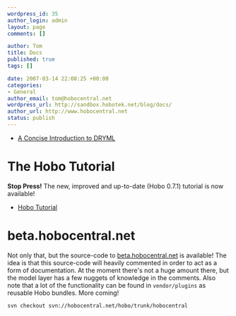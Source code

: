 ```yaml
--- 
wordpress_id: 35
author_login: admin
layout: page
comments: []

author: Tom
title: Docs
published: true
tags: []

date: 2007-03-14 22:08:25 +00:00
categories: 
- General
author_email: tom@hobocentral.net
wordpress_url: http://sandbox.hobotek.net/blog/docs/
author_url: http://www.hobocentral.net
status: publish
---
```

 * [A Concise Introduction to DRYML](/blog/docs/a-concise-introduction-to-dryml/)

# The Hobo Tutorial

**Stop Press!** The new, improved and up-to-date (Hobo 0.7.1) tutorial is now available!

 * [Hobo Tutorial](/tutorial)

# beta.hobocentral.net

Not only that, but the source-code to [beta.hobocentral.net](http://beta.hobocentral.net) is available! The idea is that this source-code will heavily commented in order to act as a form of documentation. At the moment there's not a huge amount there, but the model layer has a few nuggets of knowledge in the comments. Also note that a lot of the functionality can be found in `vendor/plugins` as reusable Hobo bundles. More coming!

`svn checkout svn://hobocentral.net/hobo/trunk/hobocentral`
